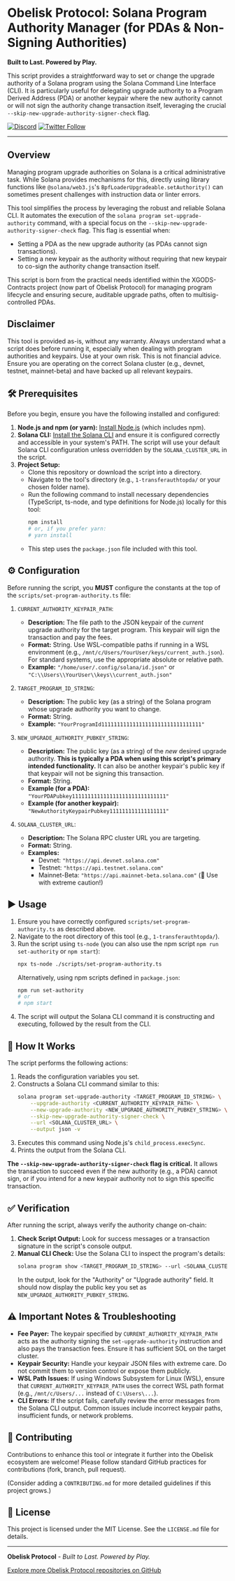 # <!-- Placeholder for Obelisk Protocol Logo -->
# Obelisk Protocol: Solana Program Authority Manager (for PDAs & Non-Signing Authorities)

**Built to Last. Powered by Play.**

This script provides a straightforward way to set or change the upgrade authority of a Solana program using the Solana Command Line Interface (CLI). It is particularly useful for delegating upgrade authority to a Program Derived Address (PDA) or another keypair where the new authority cannot or will not sign the authority change transaction itself, leveraging the crucial `--skip-new-upgrade-authority-signer-check` flag.

[![Discord](https://img.shields.io/badge/Discord-Join%20Chat-7289DA?style=for-the-badge&logo=discord&logoColor=white)](https://discord.gg/uMRnMbMtgQ) <!-- TODO: Replace with actual Discord link -->
[![Twitter Follow](https://img.shields.io/twitter/follow/ObeliskProtocol?style=for-the-badge&logo=twitter&label=Follow%20on%20X)](https://twitter.com/ObeliskProtocol) <!-- TODO: Replace with actual X/Twitter profile if different -->

---

## Overview

Managing program upgrade authorities on Solana is a critical administrative task. While Solana provides mechanisms for this, directly using library functions like `@solana/web3.js`'s `BpfLoaderUpgradeable.setAuthority()` can sometimes present challenges with instruction data or linter errors. 

This tool simplifies the process by leveraging the robust and reliable Solana CLI. It automates the execution of the `solana program set-upgrade-authority` command, with a special focus on the `--skip-new-upgrade-authority-signer-check` flag. This flag is essential when:

*   Setting a PDA as the new upgrade authority (as PDAs cannot sign transactions).
*   Setting a new keypair as the authority without requiring that new keypair to co-sign the authority change transaction itself.

This script is born from the practical needs identified within the XGODS-Contracts project (now part of Obelisk Protocol) for managing program lifecycle and ensuring secure, auditable upgrade paths, often to multisig-controlled PDAs.

## Disclaimer

This tool is provided as-is, without any warranty. Always understand what a script does before running it, especially when dealing with program authorities and keypairs. Use at your own risk. This is not financial advice. Ensure you are operating on the correct Solana cluster (e.g., devnet, testnet, mainnet-beta) and have backed up all relevant keypairs.

## 🛠️ Prerequisites

Before you begin, ensure you have the following installed and configured:

1.  **Node.js and npm (or yarn):** [Install Node.js](https://nodejs.org/) (which includes npm).
2.  **Solana CLI:** [Install the Solana CLI](https://docs.solana.com/cli/install-solana-cli-tools) and ensure it is configured correctly and accessible in your system's PATH. The script will use your default Solana CLI configuration unless overridden by the `SOLANA_CLUSTER_URL` in the script.
3.  **Project Setup:**
    *   Clone this repository or download the script into a directory.
    *   Navigate to the tool's directory (e.g., `1-transferauthtopda/` or your chosen folder name).
    *   Run the following command to install necessary dependencies (TypeScript, ts-node, and type definitions for Node.js) locally for this tool:
        ```bash
        npm install
        # or, if you prefer yarn:
        # yarn install
        ```
    *   This step uses the `package.json` file included with this tool.

## ⚙️ Configuration

Before running the script, you **MUST** configure the constants at the top of the `scripts/set-program-authority.ts` file:

1.  `CURRENT_AUTHORITY_KEYPAIR_PATH`: 
    *   **Description:** The file path to the JSON keypair of the *current* upgrade authority for the target program. This keypair will sign the transaction and pay the fees.
    *   **Format:** String. Use WSL-compatible paths if running in a WSL environment (e.g., `/mnt/c/Users/YourUser/keys/current_auth.json`). For standard systems, use the appropriate absolute or relative path.
    *   **Example:** `"/home/user/.config/solana/id.json"` or `"C:\\Users\\YourUser\\keys\\current_auth.json"`

2.  `TARGET_PROGRAM_ID_STRING`:
    *   **Description:** The public key (as a string) of the Solana program whose upgrade authority you want to change.
    *   **Format:** String.
    *   **Example:** `"YourProgramId11111111111111111111111111111111"`

3.  `NEW_UPGRADE_AUTHORITY_PUBKEY_STRING`:
    *   **Description:** The public key (as a string) of the *new* desired upgrade authority. **This is typically a PDA when using this script's primary intended functionality.** It can also be another keypair's public key if that keypair will not be signing this transaction.
    *   **Format:** String.
    *   **Example (for a PDA):** `"YourPDAPubkey111111111111111111111111111111"`
    *   **Example (for another keypair):** `"NewAuthorityKeypairPubkey111111111111111111"`

4.  `SOLANA_CLUSTER_URL`:
    *   **Description:** The Solana RPC cluster URL you are targeting.
    *   **Format:** String.
    *   **Examples:**
        *   Devnet: `"https://api.devnet.solana.com"`
        *   Testnet: `"https://api.testnet.solana.com"`
        *   Mainnet-Beta: `"https://api.mainnet-beta.solana.com"` (🔴 Use with extreme caution!)

## ▶️ Usage

1.  Ensure you have correctly configured `scripts/set-program-authority.ts` as described above.
2.  Navigate to the root directory of this tool (e.g., `1-transferauthtopda/`).
3.  Run the script using `ts-node` (you can also use the npm script `npm run set-authority` or `npm start`):
    ```bash
    npx ts-node ./scripts/set-program-authority.ts
    ```
    Alternatively, using npm scripts defined in `package.json`:
    ```bash
    npm run set-authority
    # or
    # npm start
    ```
4.  The script will output the Solana CLI command it is constructing and executing, followed by the result from the CLI.

## 🤔 How It Works

The script performs the following actions:

1.  Reads the configuration variables you set.
2.  Constructs a Solana CLI command similar to this:
    ```bash
    solana program set-upgrade-authority <TARGET_PROGRAM_ID_STRING> \
        --upgrade-authority <CURRENT_AUTHORITY_KEYPAIR_PATH> \
        --new-upgrade-authority <NEW_UPGRADE_AUTHORITY_PUBKEY_STRING> \
        --skip-new-upgrade-authority-signer-check \
        --url <SOLANA_CLUSTER_URL> \
        --output json -v
    ```
3.  Executes this command using Node.js's `child_process.execSync`.
4.  Prints the output from the Solana CLI.

**The `--skip-new-upgrade-authority-signer-check` flag is critical.** It allows the transaction to succeed even if the new authority (e.g., a PDA) cannot sign, or if you intend for a new keypair authority not to sign this specific transaction.

## ✅ Verification

After running the script, always verify the authority change on-chain:

1.  **Check Script Output:** Look for success messages or a transaction signature in the script's console output.
2.  **Manual CLI Check:** Use the Solana CLI to inspect the program's details:
    ```bash
    solana program show <TARGET_PROGRAM_ID_STRING> --url <SOLANA_CLUSTER_URL>
    ```
    In the output, look for the "Authority" or "Upgrade authority" field. It should now display the public key you set as `NEW_UPGRADE_AUTHORITY_PUBKEY_STRING`.

## ⚠️ Important Notes & Troubleshooting

*   **Fee Payer:** The keypair specified by `CURRENT_AUTHORITY_KEYPAIR_PATH` acts as the authority signing the `set-upgrade-authority` instruction and also pays the transaction fees. Ensure it has sufficient SOL on the target cluster.
*   **Keypair Security:** Handle your keypair JSON files with extreme care. Do not commit them to version control or expose them publicly.
*   **WSL Path Issues:** If using Windows Subsystem for Linux (WSL), ensure that `CURRENT_AUTHORITY_KEYPAIR_PATH` uses the correct WSL path format (e.g., `/mnt/c/Users/...` instead of `C:\Users\...`).
*   **CLI Errors:** If the script fails, carefully review the error messages from the Solana CLI output. Common issues include incorrect keypair paths, insufficient funds, or network problems.

## 🤝 Contributing

Contributions to enhance this tool or integrate it further into the Obelisk ecosystem are welcome! Please follow standard GitHub practices for contributions (fork, branch, pull request).

(Consider adding a `CONTRIBUTING.md` for more detailed guidelines if this project grows.)

## 📜 License

This project is licensed under the MIT License. See the `LICENSE.md` file for details.

---

**Obelisk Protocol** - _Built to Last. Powered by Play._

[Explore more Obelisk Protocol repositories on GitHub](https://github.com/Obelisk-Protocol)
